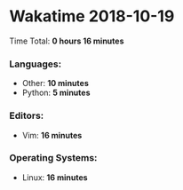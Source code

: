 # Wakatime 2018-10-19

Time Total: **0 hours 16 minutes**

### Languages:
- Other: **10 minutes** 
- Python: **5 minutes** 

### Editors:
- Vim: **16 minutes** 

### Operating Systems:
- Linux: **16 minutes** 

